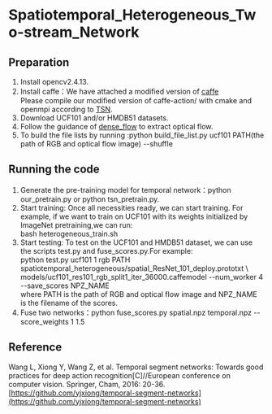 # Spatiotemporal_Heterogeneous_Two-stream_Network<br>
## Preparation<br>
1. Install opencv2.4.13. <br>
2. Install caffe：We have attached a modified version of [caffe](https://github.com/yjxiong/caffe) <br>
   Please compile our modified version of caffe-action/ with cmake and openmpi according to [TSN](https://github.com/yjxiong/temporal-segment-networks). <br>
3. Download UCF101 and/or HMDB51 datasets. <br>
4. Follow the guidance of [dense_flow](https://github.com/yjxiong/dense_flow) to extract optical flow. <br>
5. To build the file lists by running :python build_file_list.py ucf101 PATH(the path of RGB and optical flow image) --shuffle <br>
## Running the code <br>
1. Generate the pre-training model for  temporal network：python our_pretrain.py or python tsn_pretrain.py. <br>
2. Start training: Once all necessities ready, we can start training. For example, if we want to train on UCF101 with its weights initialized by ImageNet pretraining,we can run: <br>
    bash heterogeneous_train.sh <br>
3. Start testing: To test on the UCF101 and HMDB51 dataset, we can use the scripts test.py and fuse_scores.py.For example: <br>
    python test.py ucf101 1 rgb PATH spatiotemporal_heterogeneous/spatial_ResNet_101_deploy.prototxt \   <br>
    models/ucf101_res101_rgb_split1_iter_36000.caffemodel --num_worker 4 --save_scores NPZ_NAME <br>
where PATH is the path of RGB and optical flow image and NPZ_NAME is the filename of the scores. <br>
4. Fuse two networks：python fuse_scores.py spatial.npz temporal.npz --score_weights 1 1.5 <br>

## Reference <br>
Wang L, Xiong Y, Wang Z, et al. Temporal segment networks: Towards good practices for deep action recognition[C]//European conference on computer vision. Springer, Cham, 2016: 20-36. <br>
[https://github.com/yjxiong/temporal-segment-networks](https://github.com/yjxiong/temporal-segment-networks)
